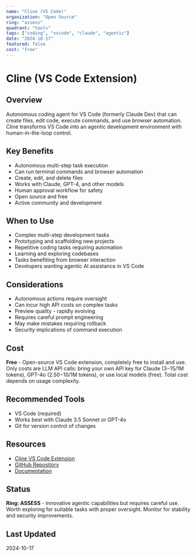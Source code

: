 ```yaml
---
name: "Cline (VS Code)"
organization: "Open Source"
ring: "assess"
quadrant: "tools"
tags: ["coding", "vscode", "claude", "agentic"]
date: "2024-10-17"
featured: false
cost: "free"
---
```


# Cline (VS Code Extension)

## Overview
Autonomous coding agent for VS Code (formerly Claude Dev) that can create files, edit code, execute commands, and use browser automation. Cline transforms VS Code into an agentic development environment with human-in-the-loop control.

## Key Benefits
- Autonomous multi-step task execution
- Can run terminal commands and browser automation
- Create, edit, and delete files
- Works with Claude, GPT-4, and other models
- Human approval workflow for safety
- Open source and free
- Active community and development

## When to Use
- Complex multi-step development tasks
- Prototyping and scaffolding new projects
- Repetitive coding tasks requiring automation
- Learning and exploring codebases
- Tasks benefiting from browser interaction
- Developers wanting agentic AI assistance in VS Code

## Considerations
- Autonomous actions require oversight
- Can incur high API costs on complex tasks
- Preview quality - rapidly evolving
- Requires careful prompt engineering
- May make mistakes requiring rollback
- Security implications of command execution

## Cost
**Free** - Open-source VS Code extension, completely free to install and use. Only costs are LLM API calls: bring your own API key for Claude ($3-$15/1M tokens), GPT-4o ($2.50-$10/1M tokens), or use local models (free). Total cost depends on usage complexity.

## Recommended Tools
- VS Code (required)
- Works best with Claude 3.5 Sonnet or GPT-4o
- Git for version control of changes

## Resources
- [Cline VS Code Extension](https://marketplace.visualstudio.com/items?itemName=saoudrizwan.claude-dev)
- [GitHub Repository](https://github.com/cline/cline)
- [Documentation](https://github.com/cline/cline/wiki)

## Status
**Ring: ASSESS** - Innovative agentic capabilities but requires careful use. Worth exploring for suitable tasks with proper oversight. Monitor for stability and security improvements.

## Last Updated
2024-10-17
